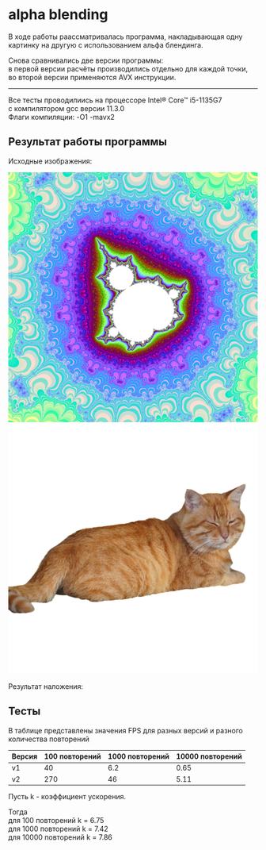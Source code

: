 # alpha blending


В ходе работы раассматривалась программа, накладывающая одну картинку на другую с использованием альфа блендинга.

Снова сравнивались две версии программы:\
в первой версии расчёты производились отдельно для каждой точки,\
во второй версии применяются AVX инструкции.

___________________________________________________________

Все тесты проводилиись на процессоре Intel® Core™ i5-1135G7\
с компилятором gcc версии 11.3.0\
Флаги компиляции: -O1 -mavx2

## Результат работы программы ##

Исходные изображения:

![](./back.bmp)
![](./cat.bmp)

Результат наложения:

## Тесты ##

В таблице представлены значения FPS для разных версий и разного количества повторений
 
Версия   | 100 повторений | 1000 повторений | 10000 повторений |
---------|----------------|-----------------|------------------|
 v1      | 40             | 6.2             | 0.65             |
 v2      | 270            | 46              | 5.11             |
 
Пусть k - коэффициент ускорения.

Тогда\
для 100 повторений k = 6.75\
для 1000 повторений k = 7.42\
для 10000 повторений k = 7.86